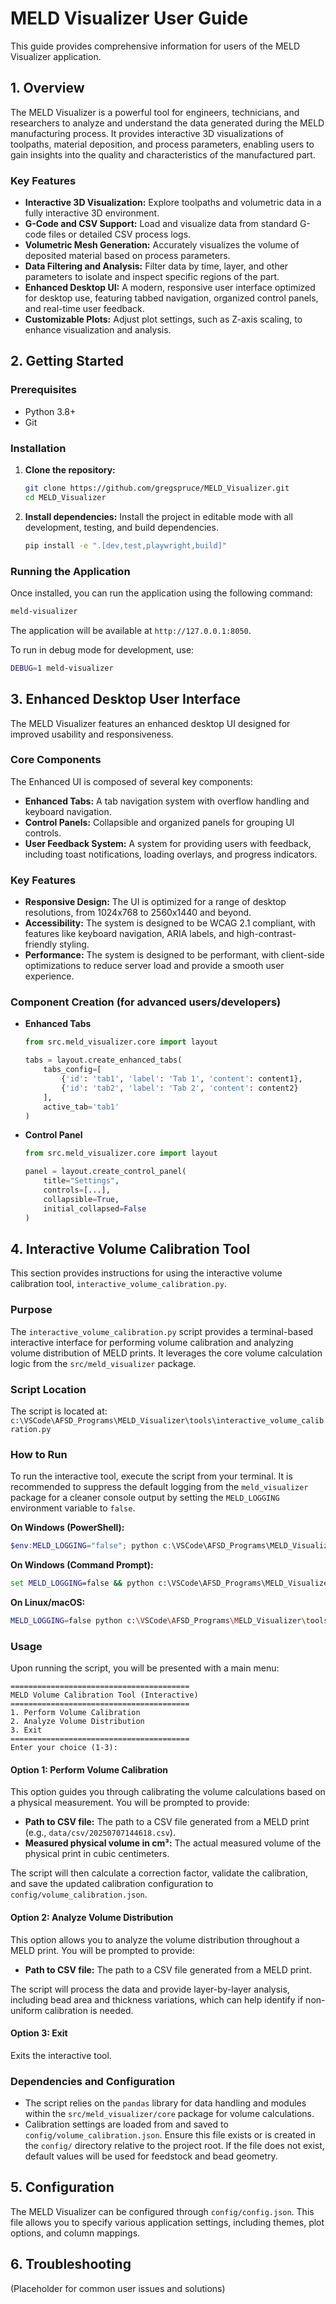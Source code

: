 # MELD Visualizer User Guide

This guide provides comprehensive information for users of the MELD Visualizer application.

## 1. Overview

The MELD Visualizer is a powerful tool for engineers, technicians, and researchers to analyze and understand the data generated during the MELD manufacturing process. It provides interactive 3D visualizations of toolpaths, material deposition, and process parameters, enabling users to gain insights into the quality and characteristics of the manufactured part.

### Key Features

*   **Interactive 3D Visualization:** Explore toolpaths and volumetric data in a fully interactive 3D environment.
*   **G-Code and CSV Support:** Load and visualize data from standard G-code files or detailed CSV process logs.
*   **Volumetric Mesh Generation:** Accurately visualizes the volume of deposited material based on process parameters.
*   **Data Filtering and Analysis:** Filter data by time, layer, and other parameters to isolate and inspect specific regions of the part.
*   **Enhanced Desktop UI:** A modern, responsive user interface optimized for desktop use, featuring tabbed navigation, organized control panels, and real-time user feedback.
*   **Customizable Plots:** Adjust plot settings, such as Z-axis scaling, to enhance visualization and analysis.

## 2. Getting Started

### Prerequisites

*   Python 3.8+
*   Git

### Installation

1.  **Clone the repository:**
    ```bash
    git clone https://github.com/gregspruce/MELD_Visualizer.git
    cd MELD_Visualizer
    ```

2.  **Install dependencies:**
    Install the project in editable mode with all development, testing, and build dependencies.
    ```bash
    pip install -e ".[dev,test,playwright,build]"
    ```

### Running the Application

Once installed, you can run the application using the following command:

```bash
meld-visualizer
```

The application will be available at `http://127.0.0.1:8050`.

To run in debug mode for development, use:
```bash
DEBUG=1 meld-visualizer
```

## 3. Enhanced Desktop User Interface

The MELD Visualizer features an enhanced desktop UI designed for improved usability and responsiveness.

### Core Components

The Enhanced UI is composed of several key components:

*   **Enhanced Tabs:** A tab navigation system with overflow handling and keyboard navigation.
*   **Control Panels:** Collapsible and organized panels for grouping UI controls.
*   **User Feedback System:** A system for providing users with feedback, including toast notifications, loading overlays, and progress indicators.

### Key Features

*   **Responsive Design:** The UI is optimized for a range of desktop resolutions, from 1024x768 to 2560x1440 and beyond.
*   **Accessibility:** The system is designed to be WCAG 2.1 compliant, with features like keyboard navigation, ARIA labels, and high-contrast-friendly styling.
*   **Performance:** The system is designed to be performant, with client-side optimizations to reduce server load and provide a smooth user experience.

### Component Creation (for advanced users/developers)

*   **Enhanced Tabs**
    ```python
    from src.meld_visualizer.core import layout

    tabs = layout.create_enhanced_tabs(
        tabs_config=[
            {'id': 'tab1', 'label': 'Tab 1', 'content': content1},
            {'id': 'tab2', 'label': 'Tab 2', 'content': content2}
        ],
        active_tab='tab1'
    )
    ```

*   **Control Panel**
    ```python
    from src.meld_visualizer.core import layout

    panel = layout.create_control_panel(
        title="Settings",
        controls=[...],
        collapsible=True,
        initial_collapsed=False
    )
    ```

## 4. Interactive Volume Calibration Tool

This section provides instructions for using the interactive volume calibration tool, `interactive_volume_calibration.py`.

### Purpose

The `interactive_volume_calibration.py` script provides a terminal-based interactive interface for performing volume calibration and analyzing volume distribution of MELD prints. It leverages the core volume calculation logic from the `src/meld_visualizer` package.

### Script Location

The script is located at:
`c:\VSCode\AFSD_Programs\MELD_Visualizer\tools\interactive_volume_calibration.py`

### How to Run

To run the interactive tool, execute the script from your terminal. It is recommended to suppress the default logging from the `meld_visualizer` package for a cleaner console output by setting the `MELD_LOGGING` environment variable to `false`.

**On Windows (PowerShell):**

```powershell
$env:MELD_LOGGING="false"; python c:\VSCode\AFSD_Programs\MELD_Visualizer\tools\interactive_volume_calibration.py
```

**On Windows (Command Prompt):**

```cmd
set MELD_LOGGING=false && python c:\VSCode\AFSD_Programs\MELD_Visualizer\tools\interactive_volume_calibration.py
```

**On Linux/macOS:**

```bash
MELD_LOGGING=false python c:\VSCode\AFSD_Programs\MELD_Visualizer\tools\interactive_volume_calibration.py
```

### Usage

Upon running the script, you will be presented with a main menu:

```
========================================
MELD Volume Calibration Tool (Interactive)
========================================
1. Perform Volume Calibration
2. Analyze Volume Distribution
3. Exit
========================================
Enter your choice (1-3):
```

#### Option 1: Perform Volume Calibration

This option guides you through calibrating the volume calculations based on a physical measurement. You will be prompted to provide:

*   **Path to CSV file:** The path to a CSV file generated from a MELD print (e.g., `data/csv/20250707144618.csv`).
*   **Measured physical volume in cm³:** The actual measured volume of the physical print in cubic centimeters.

The script will then calculate a correction factor, validate the calibration, and save the updated calibration configuration to `config/volume_calibration.json`.

#### Option 2: Analyze Volume Distribution

This option allows you to analyze the volume distribution throughout a MELD print. You will be prompted to provide:

*   **Path to CSV file:** The path to a CSV file generated from a MELD print.

The script will process the data and provide layer-by-layer analysis, including bead area and thickness variations, which can help identify if non-uniform calibration is needed.

#### Option 3: Exit

Exits the interactive tool.

### Dependencies and Configuration

*   The script relies on the `pandas` library for data handling and modules within the `src/meld_visualizer/core` package for volume calculations.
*   Calibration settings are loaded from and saved to `config/volume_calibration.json`. Ensure this file exists or is created in the `config/` directory relative to the project root. If the file does not exist, default values will be used for feedstock and bead geometry.

## 5. Configuration

The MELD Visualizer can be configured through `config/config.json`. This file allows you to specify various application settings, including themes, plot options, and column mappings.

## 6. Troubleshooting

(Placeholder for common user issues and solutions)
